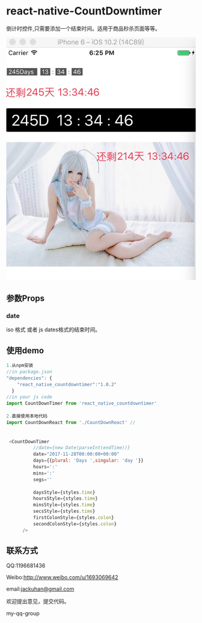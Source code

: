 # react-native-CountDowntimer
倒计时控件,只需要添加一个结束时间。适用于商品秒杀页面等等。

<img src="art.png" alt="art">


## 参数Props
### date
iso 格式 或者 js dates格式的结束时间。

## 使用demo
``` javascript
1.从npm安装 
//in package.json
"dependencies": {
    "react_native_countdowntimer":"1.0.2"
  }
//in your js code
import CountDownTimer from 'react_native_countdowntimer' 

2.直接使用本地代码
import CountDownReact from './CountDownReact' //


 <CountDownTimer
          //date={new Date(parseInt(endTime))}
          date="2017-11-28T00:00:00+00:00"
          days={{plural: 'Days ',singular: 'day '}}
          hours=':'
          mins=':'
          segs=''

          daysStyle={styles.time}
          hoursStyle={styles.time}
          minsStyle={styles.time}
          secsStyle={styles.time}
          firstColonStyle={styles.colon}
          secondColonStyle={styles.colon}
      />

```

## 联系方式

QQ:1196681436

Weibo:http://www.weibo.com/u/1693069642

email:jackuhan@gmail.com

欢迎提出意见，提交代码。

my-qq-group


